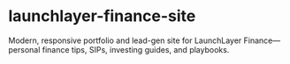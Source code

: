 # launchlayer-finance-site
Modern, responsive portfolio and lead-gen site for LaunchLayer Finance—personal finance tips, SIPs, investing guides, and playbooks.
